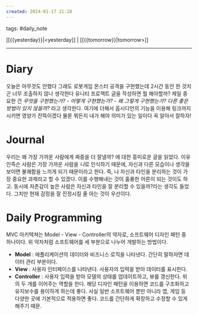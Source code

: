 ```yaml
---  
created: 2024-01-17 21:28  
---
```

tags: #daily_note

[[{{yesterday}}|<yesterday]] | [[{{tomorrow}}|tomorrow>]]

---
# Diary

오늘은 아무것도 안했다
그래도 로봇게임 몬스터 공격을 구현했는데 2시간 동안 한 것치곤 너무 조촐하지 않나 생각한다
유니티 프로젝트 글을 작성하면 뭘 해야할까? 제일 중요한 건 *무엇을 구현했는가? - 어떻게 구현했는가? - 왜 그렇게 구현했는가? 다른 좋은 방법이 있지 않을까?* 라고 생각한다.
여기에 더해서 옵시디언의 기능을 이용해 링크까지 시키면 영양가 잔뜩이겠다
물론 뭐든지 내가 해야 의미가 있는 일이다 꼭 알아서 잘하자!

# Journal

우리는 왜 가장 가까운 사람에게 짜증을 더 잘낼까? 에 대한 흥미로운 글을 읽었다.
이유인즉슨 사람은 가장 가까운 사람을 *나*로 인식하기 때문에, 자신과 다른 모습이나 생각을 보이면 불쾌함을 느끼게 되기 때문이라고 한다. 즉, 나 자신과 타인을 분리하는 것이 가장 중요한 과제라고 할 수 있겠다. 이를 수행해내는 것이 훌륭한 어른이 되는 것이도 하고. 동시에 자존감이 높은 사람은 자신과 타인을 잘 분리할 수 있을까?라는 생각도 들었다.
그치만 현재 감정을 잘 진정시킬 줄 아는 것이 우선이다.

# Daily Programming

MVC 아키텍쳐는 Model - View - Controller의 약자로, 소프트웨어 디자인 패턴 중 하나이다. 위 약자처럼 소프트웨어를 세 부분으로 나누어 개발하는 방법이다.
- **Model** : 애플리케이션의 데이터와 비즈니스 로직을 나타낸다. 간단히 말하자면 데이터 관리 부분이다.
- **View** : 사용자 인터페이스를 나타낸다. 사용자의 입력을 받아 데이터를 표시한다.
- **Controller** : 사용자 입력을 받아 모델의 상태를 업데이트하고, 뷰를 갱신한다. 위의 두 개를 이어주는 역할을 한다.
해당 디자인 패턴을 이용하면 코드를 구조화하고 유지보수를 용이하게 하는데 좋다. 사실 일반 소프트웨어 뿐만 아니라 앱, 게임 등 다양한 곳에 기본적으로 적용하면 좋다. 코드를 간단하게 확장하고 수정할 수 있게 해주기 때문.